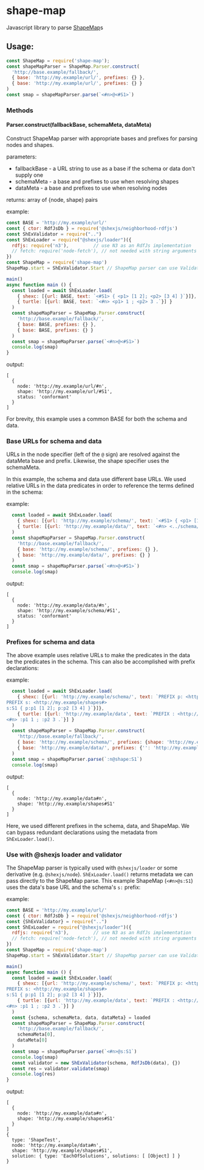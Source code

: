 # shape-map
Javascript library to parse [ShapeMap](https://shexspec.github.io/shape-map/)s

## Usage:

``` javascript
const ShapeMap = require('shape-map');
const shapeMapParser = ShapeMap.Parser.construct(
  'http://base.example/fallback/',
  { base: 'http://my.example/url/', prefixes: {} },
  { base: 'http://my.example/url/', prefixes: {} }
)
const smap = shapeMapParser.parse(`<#n>@<#S1>`)
```

### Methods

#### Parser.construct(fallbackBase, schemaMeta, dataMeta)

Construct ShapeMap parser with appropriate bases and prefixes for parsing nodes and shapes.

parameters:
* fallbackBase - a URL string to use as a base if the schema or data don't supply one
* schemaMeta - a base and prefixes to use when resolving shapes
* dataMeta - a base and prefixes to use when resolving nodes

returns: array of {node, shape} pairs

example:
``` js
const BASE = 'http://my.example/url/'
const { ctor: RdfJsDb } = require('@shexjs/neighborhood-rdfjs')
const ShExValidator = require("..")
const ShExLoader = require("@shexjs/loader")({
  rdfjs: require('n3'),         // use N3 as an RdfJs implementation
  // fetch: require('node-fetch'), // not needed with string arguments
})
const ShapeMap = require('shape-map')
ShapeMap.start = ShExValidator.Start // ShapeMap parser can use Validators's start symbol

main()
async function main () {
  const loaded = await ShExLoader.load(
    { shexc: [{url: BASE, text: `<#S1> { <p1> [1 2]; <p2> [3 4] }`}]},
    { turtle: [{url: BASE, text: `<#n> <p1> 1 ; <p2> 3 .`}] }
  )
  const shapeMapParser = ShapeMap.Parser.construct(
    'http://base.example/fallback/',
    { base: BASE, prefixes: {} },
    { base: BASE, prefixes: {} }
  )
  const smap = shapeMapParser.parse(`<#n>@<#S1>`)
  console.log(smap)
}
```
output:
```
[
  {
    node: 'http://my.example/url/#n',
    shape: 'http://my.example/url/#S1',
    status: 'conformant'
  }
]
```

For brevity, this example uses a common BASE for both the schema and data.


### Base URLs for schema and data

URLs in the node specifier (left of the `@` sign) are resolved against the dataMeta base and prefix. Likewise, the shape specifier uses the schemaMeta.

In this example, the schema and data use different base URLs. We used relative URLs in the data predicates in order to reference the terms defined in the schema:

example:
``` js
  const loaded = await ShExLoader.load(
    { shexc: [{url: 'http://my.example/schema/', text: `<#S1> { <p1> [1 2]; <p2> [3 4] }`}]},
    { turtle: [{url: 'http://my.example/data/', text: `<#n> <../schema/p1> 1 ; <../schema/p2> 3 .`}] }
  )
  const shapeMapParser = ShapeMap.Parser.construct(
    'http://base.example/fallback/',
    { base: 'http://my.example/schema/', prefixes: {} },
    { base: 'http://my.example/data/', prefixes: {} }
  )
  const smap = shapeMapParser.parse(`<#n>@<#S1>`)
  console.log(smap)
```
output:
```
[
  {
    node: 'http://my.example/data/#n',
    shape: 'http://my.example/schema/#S1',
    status: 'conformant'
  }
]
```


### Prefixes for schema and data

The above example uses relative URLs to make the predicates in the data be the predicates in the schema. This can also be accomplished with prefix declarations:

example:
``` js
  const loaded = await ShExLoader.load(
    { shexc: [{url: 'http://my.example/schema/', text: `PREFIX p: <http://my.example/ns#>
PREFIX s: <http://my.example/shapes#>
s:S1 { p:p1 [1 2]; p:p2 [3 4] }`}]},
    { turtle: [{url: 'http://my.example/data', text: `PREFIX : <http://my.example/ns#>
<#n> :p1 1 ; :p2 3 .`}] }
  )
  const shapeMapParser = ShapeMap.Parser.construct(
    'http://base.example/fallback/',
    { base: 'http://my.example/schema/', prefixes: {shape: 'http://my.example/shapes#'} },
    { base: 'http://my.example/data/', prefixes: {'': 'http://my.example/data#'} }
  )
  const smap = shapeMapParser.parse(`:n@shape:S1`)
  console.log(smap)
```
output:
```
[
  {
    node: 'http://my.example/data#n',
    shape: 'http://my.example/shapes#S1'
  }
]
```

Here, we used different prefixes in the schema, data, and ShapeMap. We can bypass redundant declarations using the metadata from `ShExLoader.load()`.


### Use with @shexjs loader and validator
The ShapeMap parser is typically used with `@shexjs/loader` or some derivative (e.g. `@shexjs/node`). `ShExLoader.load()` returns metadata we can pass directly to the ShapeMap parse. This example ShapeMap (`<#n>@s:S1`) uses the data's base URL and the schema's `s:` prefix:

example:
``` js
const BASE = 'http://my.example/url/'
const { ctor: RdfJsDb } = require('@shexjs/neighborhood-rdfjs')
const {ShExValidator} = require("..")
const ShExLoader = require("@shexjs/loader")({
  rdfjs: require('n3'),         // use N3 as an RdfJs implementation
  // fetch: require('node-fetch'), // not needed with string arguments
})
const ShapeMap = require('shape-map')
ShapeMap.start = ShExValidator.Start // ShapeMap parser can use Validators's start symbol

main()
async function main () {
  const loaded = await ShExLoader.load(
    { shexc: [{url: 'http://my.example/schema/', text: `PREFIX p: <http://my.example/ns#>
PREFIX s: <http://my.example/shapes#>
s:S1 { p:p1 [1 2]; p:p2 [3 4] }`}]},
    { turtle: [{url: 'http://my.example/data', text: `PREFIX : <http://my.example/ns#>
<#n> :p1 1 ; :p2 3 .`}] }
  )
  const {schema, schemaMeta, data, dataMeta} = loaded
  const shapeMapParser = ShapeMap.Parser.construct(
    'http://base.example/fallback/',
    schemaMeta[0],
    dataMeta[0]
  )
  const smap = shapeMapParser.parse(`<#n>@s:S1`)
  console.log(smap)
  const validator = new ShExValidator(schema, RdfJsDb(data), {})
  const res = validator.validate(smap)
  console.log(res)
}
```
output:
```
[
  {
    node: 'http://my.example/data#n',
    shape: 'http://my.example/shapes#S1'
  }
]
{
  type: 'ShapeTest',
  node: 'http://my.example/data#n',
  shape: 'http://my.example/shapes#S1',
  solution: { type: 'EachOfSolutions', solutions: [ [Object] ] }
}
```

